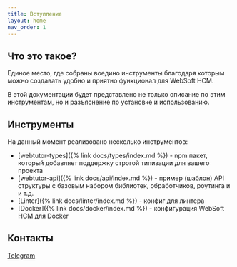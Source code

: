 ```yaml
---
title: Вступление
layout: home
nav_order: 1
---
```


## Что это такое?

Единое место, где собраны воедино инструменты благодаря которым можно создавать удобно и приятно функционал для WebSoft HCM.

В этой документации будет представлено не только описание по этим инструментам, но и разъяснение по установке и использованию.

## Инструменты

На данный момент реализовано несколько инструментов:

- [webtutor-types]({% link docs/types/index.md %}) - npm пакет, который добавляет поддержку строгой типизации для вашего проекта
- [webtutor-api]({% link docs/api/index.md %}) - пример (шаблон) API структуры с базовым набором библиотек, обработчиков, роутинга и и т.д.
- [Linter]({% link docs/linter/index.md %}) - конфиг для линтера
- [Docker]({% link docs/docker/index.md %}) - конфигурация WebSoft HCM для Docker

## Контакты

[Telegram](https://t.me/dapi_ws)
